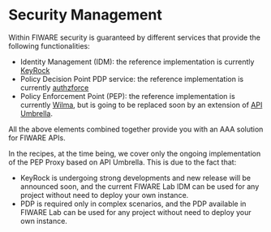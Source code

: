 # Security Management

Within FIWARE security is guaranteed by different services that provide the
following functionalities:

* Identity Management (IDM): the reference implementation is currently
    [KeyRock](http://fiware-idm.readthedocs.io/en/latest/index.html)
* Policy Decision Point PDP service: the reference implementation is currently
    [authzforce](http://authzforce-ce-fiware.readthedocs.io/en/latest/)
* Policy Enforcement Point (PEP): the reference implementation is currently
    [Wilma](http://fiware-pep-proxy.readthedocs.io/en/latest/), but is
    going to be replaced soon by an extension of
    [API Umbrella](https://apiumbrella.io).

All the above elements combined together provide you with an AAA solution for
FIWARE APIs.

In the recipes, at the time being, we cover only the ongoing implementation
of the PEP Proxy based on API Umbrella. This is due to the fact that:

* KeyRock is undergoing strong developments and new release will be announced
    soon, and the current FIWARE Lab IDM can be used for any project without
    need to deploy your own instance.
* PDP is required only in complex scenarios, and the PDP available in FIWARE Lab
    can be used for any project without need to deploy your own instance.
